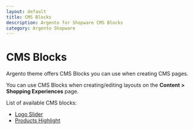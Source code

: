 ```yaml
---
layout: default
title: CMS Blocks
description: Argento for Shopware CMS Blocks
category: Argento Shopware
---
```


# CMS Blocks

Argento theme offers CMS Blocks you can use when creating CMS pages.

You can use CMS Blocks when creating/editing layouts on the **Content > Shopping Experiences** page.

List of available CMS blocks:

 -  [Logo Slider](logo-slider)
 -  [Products Highlight](highlight)
